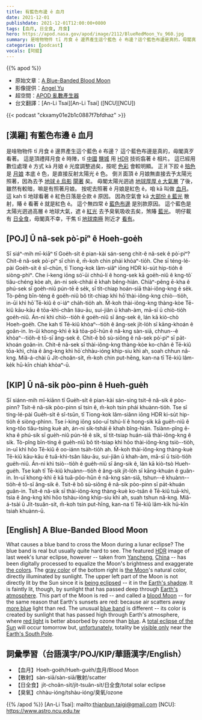 ```yaml
---
title: 有藍色布邊 ê 血月
date: 2021-12-01
publishdate: 2021-12-01T12:00:00+0800
tags: [血月, 日全食, 月食]
hero: https://apod.nasa.gov/apod/image/2112/BlueRedMoon_Yu_960.jpg
summary: 是啥物物件 tī 月食 ê 邊界產生這个藍色 ê 布邊？這个藍色布邊是真的，毋閣真歹看著。
categories: [podcast]
vocals: [阿錕]
---
```


{{% apod %}}

- 原始文章：[A Blue-Banded Blood Moon](https://apod.nasa.gov/apod/ap211201.html)
- 影像提供：[Angel Yu](mailto:darkskyangelyu@gmail.com)
- 超空間：[APOD 亂數產生器](https://apod.nasa.gov/apod/random_apod.html)
- 台文翻譯：[An-Li Tsai][An-Li Tsai] ([NCU][NCU])

{{< podcast "ckxamy01e2b1c0887f7bfdhaz" >}}

## [漢羅] 有藍色布邊 ê 血月
是啥物物件 tī 月食 ê 邊界產生這个藍色 ê 布邊？
這个藍色布邊是真的，毋閣真歹看著。
這是頂禮拜月食 ê 時陣，tī [中國][China] [鹽城][Yancheng] 用 [HDR][HDR] 技術翕著 ê 相片。
這已經用數位處理 ê 方式 kā 月娘 ê 光度調整過矣，按呢 [色彩][the colors] 會較明顯。
正爿下跤 ê [殕色][gray color] 是 [月娘][the Moon] 本底 ê 色，是直接反射太陽光 ê 色。
倒爿面頂 ê 月娘無直接去予太陽光照著，因為去予 [地球 ê 烏影][Earth's shadow t] [閘著][being eclipsed t] 矣。
毋閣太陽光迵過 [地球厚厚 ê 大氣層][Earth's atmosphere] 了後，雖然有較暗，嘛是有照著月娘。
按呢去照著 ê 月娘是紅色 ê，咱 kā 叫做 [血月][blood Moon]。
這 kah tī 地球看著 ê 紅色日落是仝款 ê 原因。
因為空氣會 kā [大部份 ê 藍光][more blue] 散射，賰 ê 看著 ê 就是紅色 ê。
這个無四常 ê [藍色布邊][blue band] 是別款原因。
這个藍色是太陽光迵過高層 ê 地球大氣，遮 ê [紅光][red light] 去予臭氧吸收去矣，煞賰 [藍光][blue]。
明仔載有 [日全食][total eclipse of the Sun]，毋閣真不幸，干焦 tī [地球南極][Earth's South Pole] 附近才 [看有][visible only]。

## [POJ] Ū nâ-sek pò͘-piⁿ ê Hoeh-goe̍h
Sī siáⁿ-mih mī-kiāⁿ tī Goe̍h-si̍t ê pian-kài sán-seng chit-ê nâ-sek ê pò͘-piⁿ?
Chit-ê nâ-sek pò͘-piⁿ sī chin ê, m̄-koh chin phái khòaⁿ-tio̍h.
Che sī téng-lé-pài Goe̍h-si̍t ê sî-chūn, tī Tiong-kok Iâm-siâⁿ iōng HDR ki-su̍t hip-tio̍h ê siòng-phìⁿ.
Che í-keng iōng só͘-ūi chhú-lí ê hong-sek kā goe̍h-niû ê kng-tō͘ tiâu-chéng kòe ah, án-ni sek-chhái ē khah bêng-hián.
Chiàⁿ-pêng ē-kha ê phú-sek sī goe̍h-niû pún-tē ê se̍k, sī ti̍t-chiap hoán-siā thài-iông-kng ê se̍k.
Tò-pêng bīn-téng ê goe̍h-niû bô ti̍t-chiap khì hō͘ thài-iông-kng chiò--tio̍h, in-ūi khì hō͘ Tē-kiû ê o͘-iáⁿ cha̍h-tio̍h ah.
M̄-koh thài-iông-kng thàng-kòe Tē-kiû kāu-kāu ê tōa-khì-chân liáu-āu, sui-jiân ū khah-àm, mā-sī ū chiò-tio̍h goe̍h-niû.
Án-ni khì chiò--tio̍h ê goe̍h-niû sī âng-sek ê, lán kā kiò-chò Hoeh-goe̍h.
Che kah tī Tē-kiû khòaⁿ--tio̍h ê âng-sek ji̍t-lo̍h sī kāng-khoán ê goân-in.
In-ūi khong-khì ē kā tōa-pō͘-hūn ê nâ-kng sàn-siā, chhun--ê khòaⁿ--tio̍h-ê tō-sī âng-sek ê.
Chit-ê bô sù-siông ê nâ-sek pò͘-piⁿ sī pa̍t-khoán goân-in.
Chit-ê nâ-sek sī thài-iông-kng thàng-kòe ko-chân ê Tē-kiû tōa-khì, chia ê âng-kng khì hō͘ chhàu-ióng khip-siu khì ah, soah chhun nâ-kng.
Miâ-á-chài ū Ji̍t-choân-si̍t, m̄-koh chin put-hēng, kan-na tī Tē-kiû lâm-ke̍k hū-kīn chiah khòaⁿ-ū.

## [KIP] Ū nâ-sik pòo-pinn ê Hueh-gue̍h
Sī siánn-mih mī-kiānn tī Gue̍h-si̍t ê pian-kài sán-sing tsit-ê nâ-sik ê pòo-pinn?
Tsit-ê nâ-sik pòo-pinn sī tsin ê, m̄-koh tsin phái khuànn-tio̍h.
Tse sī tíng-lé-pài Gue̍h-si̍t ê sî-tsūn, tī Tiong-kok Iâm-siânn iōng HDR ki-su̍t hip-tio̍h ê siòng-phìnn.
Tse í-king iōng sóo-uī tshú-lí ê hong-sik kā gue̍h-niû ê kng-tōo tiâu-tsíng kuè ah, án-ni sik-tshái ē khah bîng-hián.
Tsiànn-pîng ē-kha ê phú-sik sī gue̍h-niû pún-tē ê si̍k, sī ti̍t-tsiap huán-siā thài-iông-kng ê si̍k.
Tò-pîng bīn-tíng ê gue̍h-niû bô ti̍t-tsiap khì hōo thài-iông-kng tsiò--tio̍h, in-uī khì hōo Tē-kiû ê oo-iánn tsa̍h-tio̍h ah.
M̄-koh thài-iông-kng thàng-kuè Tē-kiû kāu-kāu ê tuā-khì-tsân liáu-āu, sui-jiân ū khah-àm, mā-sī ū tsiò-tio̍h gue̍h-niû.
Án-ni khì tsiò--tio̍h ê gue̍h-niû sī âng-sik ê, lán kā kiò-tsò Hueh-gue̍h.
Tse kah tī Tē-kiû khuànn--tio̍h ê âng-sik ji̍t-lo̍h sī kāng-khuán ê guân-in.
In-uī khong-khì ē kā tuā-pōo-hūn ê nâ-kng sàn-siā, tshun--ê khuànn--tio̍h-ê tō-sī âng-sik ê.
Tsit-ê bô sù-siông ê nâ-sik pòo-pinn sī pa̍t-khuán guân-in.
Tsit-ê nâ-sik sī thài-iông-kng thàng-kuè ko-tsân ê Tē-kiû tuā-khì, tsia ê âng-kng khì hōo tshàu-ióng khip-siu khì ah, suah tshun nâ-kng.
Miâ-á-tsài ū Ji̍t-tsuân-si̍t, m̄-koh tsin put-hīng, kan-na tī Tē-kiû lâm-ki̍k hū-kīn tsiah khuànn-ū.

## [English] A Blue-Banded Blood Moon
What causes a blue band to cross the Moon during a lunar eclipse?
The blue band is real but usually quite hard to see.
The featured [HDR][HDR] image of last week's lunar eclipse, however -- taken from [Yancheng][Yancheng], [China][China] -- has been digitally processed to equalize the Moon's brightness and exaggerate [the colors][the colors].
The [gray color][gray color] of the bottom right is [the Moon][the Moon]'s natural color, directly illuminated by sunlight.
The upper left part of the Moon is not directly lit by the Sun since it is [being eclipsed][being eclipsed e] -- it in the [Earth's shadow][Earth's shadow e].
It is faintly lit, though, by sunlight that has passed deep through [Earth's atmosphere][Earth's atmosphere].
This part of the Moon is red -- and called a [blood Moon][blood Moon] -- for the same reason that Earth's sunsets are red: because air scatters away [more blue][more blue] light than red.
The unusual [blue band][blue band] is different -- its color is created by sunlight that has passed high through Earth's atmosphere, where [red light][red light] is better absorbed by ozone than [blue][blue].
A [total eclipse of the Sun][total eclipse of the Sun] will occur tomorrow but, [unfortunately][unfortunately], totality be [visible only][visible only] near the [Earth's South Pole][Earth's South Pole].

## 詞彙學習（台語漢字/POJ/KIP/華語漢字/English）
- 【血月】Hoeh-goe̍h/Hueh-gue̍h/血月/Blood Moon
- 【散射】sàn-siā/sàn-siā/散射/scatter
- 【日全食】ji̍t-choân-si̍t/ji̍t-tsuân-si̍t/日全食/total solar eclipse
- 【臭氧】chhàu-ióng/tshàu-ióng/臭氧/ozone


{{% /apod %}}
[An-Li Tsai]: mailto:thianbun.taigi@gmail.com
[NCU]: https://www.astro.ncu.edu.tw


[HDR]:https://en.wikipedia.org/wiki/High_dynamic_range
[Yancheng]:https://youtu.be/E5d8KY_LU6Q
[China]:https://en.wikipedia.org/wiki/China
[the colors]:https://apod.nasa.gov/apod/ap201111.html
[gray color]:https://www.universetoday.com/19626/color-of-the-moon/
[the Moon]:https://solarsystem.nasa.gov/moons/earths-moon/in-depth/
[being eclipsed e]:https://apod.nasa.gov/apod/ap210525.html
[being eclipsed t]:https://apod.tw/daily/20210525/
[Earth's shadow e]:https://apod.nasa.gov/apod/ap211125.html
[Earth's shadow t]:https://apod.tw/daily/20211125/
[Earth's atmosphere]:https://www.nasa.gov/mission_pages/sunearth/science/atmosphere-layers2.html
[blood Moon]:https://www.timeanddate.com/eclipse/blood-moon.html
[more blue]:https://spaceplace.nasa.gov/blue-sky/en/
[blue band]:https://science.nasa.gov/science-news/science-at-nasa/2014/18sep_lunareclipse
[red light]:https://www.atoptics.co.uk/highsky/hozon.htm
[blue]:https://www.pbs.org/newshour/science/ozone-challenge-can-see-turquoise-lunar-eclipse
[total eclipse of the Sun]:https://www.nasa.gov/content/dec-4-2021-eclipse
[unfortunately]:https://static.onecms.io/wp-content/uploads/sites/20/2018/05/21042210_264995290674140_8840525631411191808_n.jpg
[visible only]:https://apod.nasa.gov/apod/ap170730.html
[Earth's South Pole]:https://en.wikipedia.org/wiki/Antarctica
